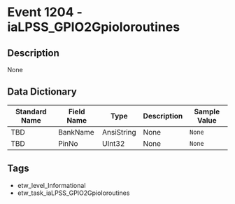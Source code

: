 # Event 1204 - iaLPSS_GPIO2GpioIoroutines

## Description
None

## Data Dictionary
|Standard Name|Field Name|Type|Description|Sample Value|
|---|---|---|---|---|
|TBD|BankName|AnsiString|None|`None`|
|TBD|PinNo|UInt32|None|`None`|

## Tags
* etw_level_Informational
* etw_task_iaLPSS_GPIO2GpioIoroutines